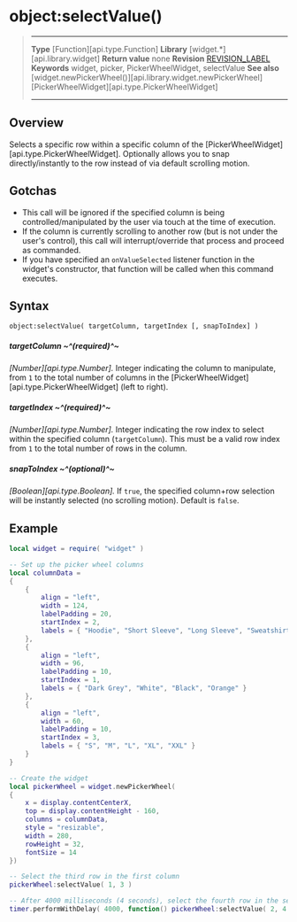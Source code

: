 # object:selectValue()

> --------------------- ------------------------------------------------------------------------------------------
> __Type__              [Function][api.type.Function]
> __Library__           [widget.*][api.library.widget]
> __Return value__      none
> __Revision__          [REVISION_LABEL](REVISION_URL)
> __Keywords__          widget, picker, PickerWheelWidget, selectValue
> __See also__          [widget.newPickerWheel()][api.library.widget.newPickerWheel]
>						[PickerWheelWidget][api.type.PickerWheelWidget]
> --------------------- ------------------------------------------------------------------------------------------


## Overview

Selects a specific row within a specific column of the [PickerWheelWidget][api.type.PickerWheelWidget]. Optionally allows you to snap directly/instantly to the row instead of via default scrolling motion.

## Gotchas

* This call will be ignored if the specified column is being controlled/manipulated by the user via touch at the time of execution.
* If the column is currently scrolling to another row (but&nbsp;is not under the user's&nbsp;control), this call will interrupt/override that process and proceed as commanded.
* If you have specified an `onValueSelected` listener function in the widget's constructor, that function will be called when this command executes.


## Syntax

	object:selectValue( targetColumn, targetIndex [, snapToIndex] )

##### targetColumn ~^(required)^~
_[Number][api.type.Number]._ Integer indicating the column to manipulate, from `1` to the total number of columns in the [PickerWheelWidget][api.type.PickerWheelWidget] <nobr>(left to right)</nobr>.

##### targetIndex ~^(required)^~
_[Number][api.type.Number]._ Integer indicating the row index to select within the specified column (`targetColumn`). This must be a valid row index from `1` to the total number of rows in the column.

##### snapToIndex ~^(optional)^~
_[Boolean][api.type.Boolean]._ If `true`, the specified column+row selection will be instantly selected (no&nbsp;scrolling&nbsp;motion). Default is `false`.


## Example

``````lua
local widget = require( "widget" )

-- Set up the picker wheel columns
local columnData = 
{ 
	{ 
		align = "left",
		width = 124,
		labelPadding = 20,
		startIndex = 2,
		labels = { "Hoodie", "Short Sleeve", "Long Sleeve", "Sweatshirt" }
	},
	{
		align = "left",
		width = 96,
		labelPadding = 10,
		startIndex = 1,
		labels = { "Dark Grey", "White", "Black", "Orange" }
	},
	{
		align = "left",
		width = 60,
		labelPadding = 10,
		startIndex = 3,
		labels = { "S", "M", "L", "XL", "XXL" }
	}
}

-- Create the widget
local pickerWheel = widget.newPickerWheel(
{
	x = display.contentCenterX,
	top = display.contentHeight - 160,
	columns = columnData,
	style = "resizable",
	width = 280,
	rowHeight = 32,
	fontSize = 14
})

-- Select the third row in the first column
pickerWheel:selectValue( 1, 3 )

-- After 4000 milliseconds (4 seconds), select the fourth row in the second column
timer.performWithDelay( 4000, function() pickerWheel:selectValue( 2, 4 ); end )
``````
